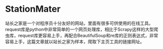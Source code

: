 # StationMater
 站长之家是一个对程序员十分友好的网站，里面有很多可供使用的在线工具。request库是python中非常简单的一个网页处理库，相比于Scrapy这样的大型爬虫库，request库更容易上手，再配合BeautifulSoup和re库的正则表达式，非常容易上手，这篇文章就以站长之家为样本，爬取下主页工具的链接网址。
